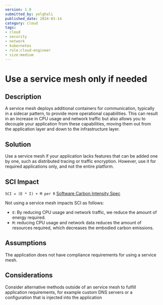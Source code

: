 ```yaml
---
version: 1.0
submitted_by: yelghali
published_date: 2024-03-14
category: cloud
tags: 
- cloud
- security
- network
- kubernetes
- role:cloud-engineer
- size:medium
---
```


# Use a service mesh only if needed

## Description
A service mesh deploys additional containers for communication, typically in a sidecar pattern, to provide more operational capabilities. This can result in an increase in CPU usage and network traffic but also allows you to decouple your application from these capabilities, moving them out from the application layer and down to the infrastructure layer.

## Solution
Use a service mesh if your application lacks features that can be added one by one, such as distributed tracing or traffic encryption. However, use it for required applications only, and not the entire platform.  

## SCI Impact
`SCI = (E * I) + M per R`
[Software Carbon Intensity Spec](https://grnsft.org/sci)

Not using a service mesh impacts SCI as follows:

- `E`: By reducing CPU usage and network traffic, we reduce the amount of energy required.
- `M`: reducing CPU usage and network data reduces the amount of resources required, which decreases the embodied carbon emissions.

## Assumptions
The application does not have compliance requirements for using a service mesh. 

## Considerations
Consider alternative methods outside of an service mesh to fulfill application requirements, for example custom DNS servers or a configuration that is injected into the application
